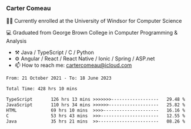 ### Carter Comeau

🙋‍♂️ Currently enrolled at the University of Windsor for Computer Science

💻 Graduated from George Brown College in Computer Programming & Analysis

- ⚒️ Java / TypeScript / C / Python
- ⚙️ Angular / React / React Native / Ionic / Spring / ASP.net
- 📫 How to reach me: cartercomeau@icloud.com

<!--START_SECTION:waka-->

```txt
From: 21 October 2021 - To: 18 June 2023

Total Time: 428 hrs 10 mins

TypeScript       126 hrs 13 mins >>>>>>>------------------   29.48 %
JavaScript       110 hrs 34 mins >>>>>>-------------------   25.82 %
HTML             69 hrs 10 mins  >>>>---------------------   16.16 %
C                53 hrs 43 mins  >>>----------------------   12.55 %
Java             35 hrs 21 mins  >>-----------------------   08.26 %
```

<!--END_SECTION:waka-->
